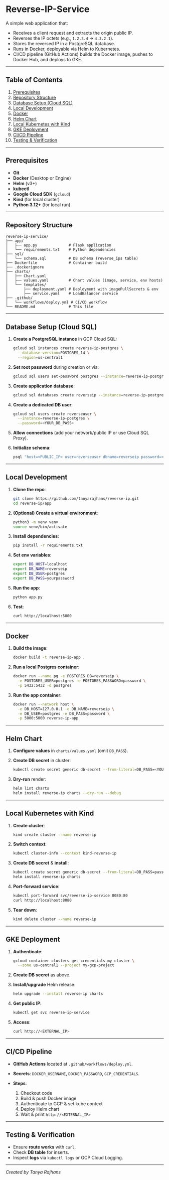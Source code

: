 # Reverse-IP-Service

A simple web application that:

* Receives a client request and extracts the origin public IP.
* Reverses the IP octets (e.g., `1.2.3.4` → `4.3.2.1`).
* Stores the reversed IP in a PostgreSQL database.
* Runs in Docker, deployable via Helm to Kubernetes.
* CI/CD pipeline (GitHub Actions) builds the Docker image, pushes to Docker Hub, and deploys to GKE.

---

## Table of Contents

1. [Prerequisites](#prerequisites)
2. [Repository Structure](#repository-structure)
3. [Database Setup (Cloud SQL)](#database-setup-cloud-sql)
4. [Local Development](#local-development)
5. [Docker](#docker)
6. [Helm Chart](#charts)
7. [Local Kubernetes with Kind](#local-kubernetes-with-kind)
8. [GKE Deployment](#gke-deployment)
9. [CI/CD Pipeline](#cicd-pipeline)
10. [Testing & Verification](#testing--verification)
---

## Prerequisites

* **Git**
* **Docker** (Desktop or Engine)
* **Helm** (v3+)
* **kubectl**
* **Google Cloud SDK** (`gcloud`)
* **Kind** (for local cluster)
* **Python 3.12+** (for local run)

---

## Repository Structure

```
reverse-ip-service/
├── app/
│   ├── app.py              # Flask application
│   └── requirements.txt    # Python dependencies
├── sql/
│   └── schema.sql          # DB schema (reverse_ips table)
├── Dockerfile              # Container build
├── .dockerignore
├── charts/
│   ├── Chart.yaml
│   ├── values.yaml         # Chart values (image, service, env hosts)
│   └── templates/
│       ├── deployment.yaml # Deployment with imagePullSecrets & env
│       ├── service.yaml    # LoadBalancer service
├── .github/
│   └── workflows/deploy.yml # CI/CD workflow
└── README.md               # This file
```

---

## Database Setup (Cloud SQL)

1. **Create a PostgreSQL instance** in GCP Cloud SQL:

   ```bash
   gcloud sql instances create reverse-ip-postgres \
     --database-version=POSTGRES_14 \
     --region=us-central1
   ```
2. **Set root password** during creation or via:

   ```bash
   gcloud sql users set-password postgres --instance=reverse-ip-postgres --password=<YOUR_DB_PASS>
   ```
3. **Create application database**:

   ```bash
   gcloud sql databases create reverseip --instance=reverse-ip-postgres
   ```
4. **Create a dedicated DB user**:

   ```bash
   gcloud sql users create reverseuser \
     --instance=reverse-ip-postgres \
     --password=<YOUR_DB_PASS>
   ```
5. **Allow connections** (add your network/public IP or use Cloud SQL Proxy).
6. **Initialize schema**:

   ```bash
   psql "host=<PUBLIC_IP> user=reverseuser dbname=reverseip password=<YOUR_DB_PASS>" -f sql/schema.sql
   ```

---

## Local Development

1. **Clone the repo**:

   ```bash
   git clone https://github.com/tanyarajhans/reverse-ip.git
   cd reverse-ip/app
   ```
2. **(Optional) Create a virtual environment**:

   ```bash
   python3 -m venv venv
   source venv/bin/activate
   ```
3. **Install dependencies**:

   ```bash
   pip install -r requirements.txt
   ```
4. **Set env variables**:

   ```bash
   export DB_HOST=localhost
   export DB_NAME=reverseip
   export DB_USER=postgres
   export DB_PASS=yourpassword
   ```
5. **Run the app**:

   ```bash
   python app.py
   ```
6. **Test**:

   ```bash
   curl http://localhost:5000
   ```

---

## Docker

1. **Build the image**:

   ```bash
   docker build -t reverse-ip-app .
   ```
2. **Run a local Postgres container**:

   ```bash
   docker run --name pg -e POSTGRES_DB=reverseip \
     -e POSTGRES_USER=postgres -e POSTGRES_PASSWORD=password \
     -p 5432:5432 -d postgres
   ```
3. **Run the app container**:

   ```bash
   docker run --network host \
     -e DB_HOST=127.0.0.1 -e DB_NAME=reverseip \
     -e DB_USER=postgres -e DB_PASS=password \
     -p 5000:5000 reverse-ip-app
   ```

---

## Helm Chart

1. **Configure values** in `charts/values.yaml` (omit `DB_PASS`).
2. **Create DB secret** in cluster:

   ```bash
   kubectl create secret generic db-secret --from-literal=DB_PASS=<YOUR_DB_PASS>
   ```
3. **Dry-run** render:

   ```bash
   helm lint charts
   helm install reverse-ip charts --dry-run --debug
   ```

---

## Local Kubernetes with Kind

1. **Create cluster**:

   ```bash
   kind create cluster --name reverse-ip
   ```
2. **Switch context**:

   ```bash
   kubectl cluster-info --context kind-reverse-ip
   ```
3. **Create DB secret** & **install**:

   ```bash
   kubectl create secret generic db-secret --from-literal=DB_PASS=password
   helm install reverse-ip charts
   ```
4. **Port-forward service**:

   ```bash
   kubectl port-forward svc/reverse-ip-service 8080:80
   curl http://localhost:8080
   ```
5. **Tear down**:

   ```bash
   kind delete cluster --name reverse-ip
   ```

---

## GKE Deployment

1. **Authenticate**:

   ```bash
   gcloud container clusters get-credentials my-cluster \
     --zone us-central1 --project my-gcp-project
   ```
2. **Create DB secret** as above.
3. **Install/upgrade** Helm release:

   ```bash
   helm upgrade --install reverse-ip charts
   ```
4. **Get public IP**:

   ```bash
   kubectl get svc reverse-ip-service
   ```
5. **Access**:

   ```bash
   curl http://<EXTERNAL_IP>
   ```

---

## CI/CD Pipeline

* **GitHub Actions** located at `.github/workflows/deploy.yml`.
* **Secrets**: `DOCKER_USERNAME`, `DOCKER_PASSWORD`, `GCP_CREDENTIALS`.
* **Steps**:

  1. Checkout code
  2. Build & push Docker image
  3. Authenticate to GCP & set kube context
  4. Deploy Helm chart
  5. Wait & print `http://<EXTERNAL_IP>`

---

## Testing & Verification

* Ensure **route works** with `curl`.
* Check **DB table** for inserts.
* Inspect **logs** via `kubectl logs` or GCP Cloud Logging.

---

*Created by Tanya Rajhans*
